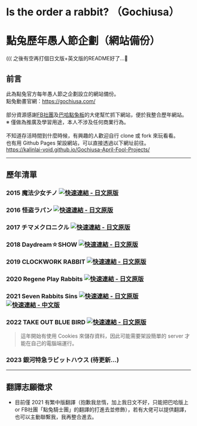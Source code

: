 # Is the order a rabbit? （Gochiusa）
# 點兔歷年愚人節企劃（網站備份）
((( 之後有空再打個日文版+英文版的README好了...🤔

## 前言
此為點兔官方每年愚人節之企劃設立的網站備份。<br>
點兔動畫官網：https://gochiusa.com/<br>
<br>
部分資源感謝[FB社團](https://www.facebook.com/groups/1473402019387376)及[巴哈點兔板](https://forum.gamer.com.tw/A.php?bsn=45294)的大佬幫忙抓下網站，便於我整合歷年網站。<br>
※ 僅做為推廣及學習用途，本人不涉及任何商業行為。<br>
<br>
不知道存活時間到什麼時候，有興趣的人歡迎自行 clone 或 fork 來玩看看。<br>
也有用 Github Pages 架設網站，可以直接透過以下網址前往。<br>
https://kalinlai-void.github.io/Gochiusa-April-Fool-Projects/<br>

---
## 歷年清單

### 2015 魔法少女チノ [![快速連結 - 日文原版](https://img.shields.io/badge/快速連結-日文原版-blue)](https://kalinlai-void.github.io/Gochiusa-April-Fool-Projects/gochiusa2015/index.html)

### 2016 怪盗ラパン [![快速連結 - 日文原版](https://img.shields.io/badge/快速連結-日文原版-blue)](https://kalinlai-void.github.io/Gochiusa-April-Fool-Projects/gochiusa2016/index.html)

### 2017 チマメクロニクル [![快速連結 - 日文原版](https://img.shields.io/badge/快速連結-日文原版-blue)](https://kalinlai-void.github.io/Gochiusa-April-Fool-Projects/gochiusa2017/index.html) 

### 2018 Daydream☆SHOW [![快速連結 - 日文原版](https://img.shields.io/badge/快速連結-日文原版-blue)](https://kalinlai-void.github.io/Gochiusa-April-Fool-Projects/gochiusa2018/index.html)

### 2019 CLOCKWORK RABBIT [![快速連結 - 日文原版](https://img.shields.io/badge/快速連結-日文原版-blue)](https://kalinlai-void.github.io/Gochiusa-April-Fool-Projects/gochiusa2019/index.html)

### 2020 Regene Play Rabbits [![快速連結 - 日文原版](https://img.shields.io/badge/快速連結-日文原版-blue)](https://kalinlai-void.github.io/Gochiusa-April-Fool-Projects/gochiusa2020/index.html)

### 2021 Seven Rabbits Sins [![快速連結 - 日文原版](https://img.shields.io/badge/快速連結-日文原版-blue)](https://kalinlai-void.github.io/Gochiusa-April-Fool-Projects/gochiusa2021/ja/index.html)  [![快速連結 - 中文版](https://img.shields.io/badge/快速連結-中文版-ff69b4)](https://kalinlai-void.github.io/Gochiusa-April-Fool-Projects/gochiusa2021/zh-tw/index.html)

### 2022 TAKE OUT BLUE BIRD [![快速連結 - 日文原版](https://img.shields.io/badge/快速連結-日文原版-blue)](https://kalinlai-void.github.io/Gochiusa-April-Fool-Projects/gochiusa2022/ja/index.html)
> 這年開始有使用 Cookies 來儲存資料，因此可能需要架設簡單的 server 才能在自己的電腦端運行。

### 2023 銀河特急ラビットハウス (待更新...)

---
## 翻譯志願徵求
- 目前僅 2021 有繁中版翻譯（抱歉我怠惰，加上我日文不好，只能把巴哈版上 or FB社團「點兔騎士團」的翻譯的打進去並修飾），若有大佬可以提供翻譯，也可以主動聯繫我，我再整合進去。